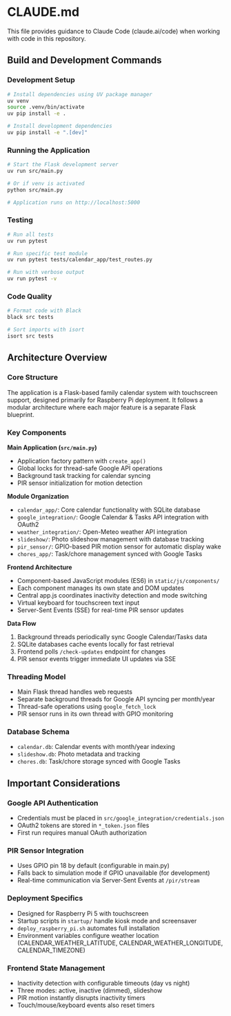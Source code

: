 # CLAUDE.md

This file provides guidance to Claude Code (claude.ai/code) when working with code in this repository.

## Build and Development Commands

### Development Setup
```bash
# Install dependencies using UV package manager
uv venv
source .venv/bin/activate
uv pip install -e .

# Install development dependencies
uv pip install -e ".[dev]"
```

### Running the Application
```bash
# Start the Flask development server
uv run src/main.py

# Or if venv is activated
python src/main.py

# Application runs on http://localhost:5000
```

### Testing
```bash
# Run all tests
uv run pytest

# Run specific test module
uv run pytest tests/calendar_app/test_routes.py

# Run with verbose output
uv run pytest -v
```

### Code Quality
```bash
# Format code with Black
black src tests

# Sort imports with isort
isort src tests
```

## Architecture Overview

### Core Structure
The application is a Flask-based family calendar system with touchscreen support, designed primarily for Raspberry Pi deployment. It follows a modular architecture where each major feature is a separate Flask blueprint.

### Key Components

**Main Application (`src/main.py`)**
- Application factory pattern with `create_app()`
- Global locks for thread-safe Google API operations
- Background task tracking for calendar syncing
- PIR sensor initialization for motion detection

**Module Organization**
- `calendar_app/`: Core calendar functionality with SQLite database
- `google_integration/`: Google Calendar & Tasks API integration with OAuth2
- `weather_integration/`: Open-Meteo weather API integration
- `slideshow/`: Photo slideshow management with database tracking
- `pir_sensor/`: GPIO-based PIR motion sensor for automatic display wake
- `chores_app/`: Task/chore management synced with Google Tasks

**Frontend Architecture**
- Component-based JavaScript modules (ES6) in `static/js/components/`
- Each component manages its own state and DOM updates
- Central app.js coordinates inactivity detection and mode switching
- Virtual keyboard for touchscreen text input
- Server-Sent Events (SSE) for real-time PIR sensor updates

**Data Flow**
1. Background threads periodically sync Google Calendar/Tasks data
2. SQLite databases cache events locally for fast retrieval
3. Frontend polls `/check-updates` endpoint for changes
4. PIR sensor events trigger immediate UI updates via SSE

### Threading Model
- Main Flask thread handles web requests
- Separate background threads for Google API syncing per month/year
- Thread-safe operations using `google_fetch_lock`
- PIR sensor runs in its own thread with GPIO monitoring

### Database Schema
- `calendar.db`: Calendar events with month/year indexing
- `slideshow.db`: Photo metadata and tracking
- `chores.db`: Task/chore storage synced with Google Tasks

## Important Considerations

### Google API Authentication
- Credentials must be placed in `src/google_integration/credentials.json`
- OAuth2 tokens are stored in `*_token.json` files
- First run requires manual OAuth authorization

### PIR Sensor Integration
- Uses GPIO pin 18 by default (configurable in main.py)
- Falls back to simulation mode if GPIO unavailable (for development)
- Real-time communication via Server-Sent Events at `/pir/stream`

### Deployment Specifics
- Designed for Raspberry Pi 5 with touchscreen
- Startup scripts in `startup/` handle kiosk mode and screensaver
- `deploy_raspberry_pi.sh` automates full installation
- Environment variables configure weather location (CALENDAR_WEATHER_LATITUDE, CALENDAR_WEATHER_LONGITUDE, CALENDAR_TIMEZONE)

### Frontend State Management
- Inactivity detection with configurable timeouts (day vs night)
- Three modes: active, inactive (dimmed), slideshow
- PIR motion instantly disrupts inactivity timers
- Touch/mouse/keyboard events also reset timers